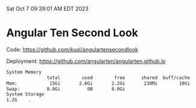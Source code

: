 Sat Oct  7 09:39:01 AM EDT 2023

# Angular Ten Second Look

Code: https://github.com/kusl/angulartensecondlook

Deployment: https://github.com/angularten/angularten.github.io

```bash
System Memory
               total        used        free      shared  buff/cache   available
Mem:            15Gi       2.6Gi       2.2Gi       238Mi        10Gi        12Gi
Swap:          8.0Gi          0B       8.0Gi
System Storage
1.2G	.
